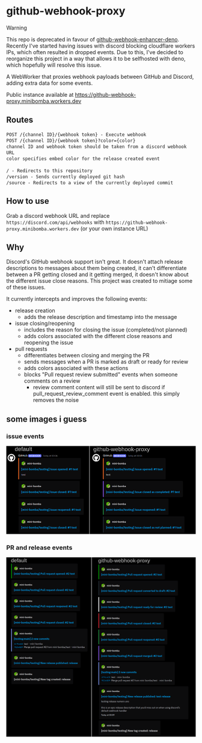 # github-webhook-proxy

> [!WARNING]
> This repo is deprecated in favour of [github-webhook-enhancer-deno](https://github.com/mini-bomba/github-webhook-enhancer-deno).
> Recently I've started having issues with discord blocking cloudflare workers IPs, which often resulted in dropped events.
> Due to this, I've decided to reorganize this project in a way that allows it to be selfhosted with deno, which hopefully will resolve this issue.

A WebWorker that proxies webhook payloads between GitHub and Discord,
adding extra data for some events.

Public instance available at https://github-webhook-proxy.minibomba.workers.dev

## Routes
```
POST /{channel ID}/{webhook token} - Execute webhook
POST /{channel ID}/{webhook token}?color={color}
channel ID and webhook token should be taken from a discord webhook URL
color specifies embed color for the release created event

/ - Redirects to this repository
/version - Sends currently deployed git hash
/source - Redirects to a view of the currently deployed commit
```

## How to use
Grab a discord webhook URL and replace `https://discord.com/api/webhooks` with `https://github-webhook-proxy.minibomba.workers.dev` (or your own instance URL)

## Why
Discord's GitHub webhook support isn't great. It doesn't attach release descriptions to messages about them being created, it can't differentiate between a PR getting closed and it getting merged, it doesn't know about the different issue close reasons.
This project was created to mitiage some of these issues.

It currently intercepts and improves the following events:
- release creation
  - adds the release description and timestamp into the message
- issue closing/reopening
  - includes the reason for closing the issue (completed/not planned)
  - adds colors associated with the different close reasons and reopening the issue
- pull requests
  - differentiates between closing and merging the PR
  - sends messages when a PR is marked as draft or ready for review
  - adds colors associated with these actions
  - blocks "Pull request review submitted" events when someone comments on a review
    - review comment content will still be sent to discord if pull_request_review_comment event is enabled. this simply removes the noise

## some images i guess
### issue events
![comparison of issue events](docs/comparison1.png)
### PR and release events
![comparison of PR and release events](docs/comparison2.png)
